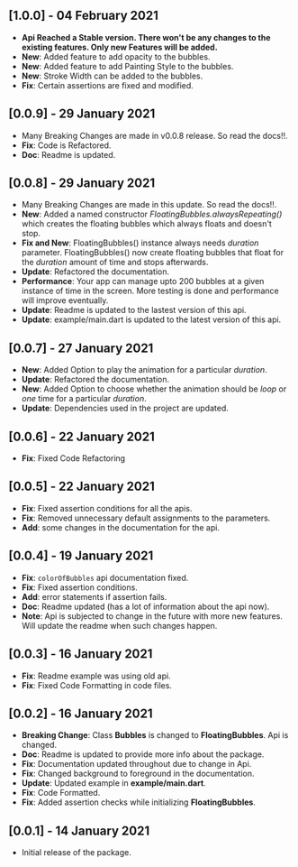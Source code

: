 ## [1.0.0] - 04 February 2021
* **Api Reached a Stable version. There won't be any changes to the existing features. Only new Features will be added.**
* **New**: Added feature to add opacity to the bubbles.
* **New**: Added feature to add Painting Style to the bubbles.
* **New**: Stroke Width can be added to the bubbles.
* **Fix**: Certain assertions are fixed and modified.

## [0.0.9] - 29 January 2021
* Many Breaking Changes are made in v0.0.8 release. So read the docs!!.
* **Fix**: Code is Refactored.
* **Doc**: Readme is updated.

## [0.0.8] - 29 January 2021
* Many Breaking Changes are made in this update. So read the docs!!.
* **New**: Added a named constructor *FloatingBubbles.alwaysRepeating()* which creates the floating bubbles which always floats and doesn't stop.
* **Fix and New**: FloatingBubbles() instance always needs *duration* parameter. FloatingBubbles() now create floating bubbles that float for the *duration* amount of time and stops afterwards.
* **Update**: Refactored the documentation.
* **Performance**: Your app can manage upto 200 bubbles at a given instance of time in the screen. More testing is done and performance will improve eventually.
* **Update**: Readme is updated to the lastest version of this api.
* **Update**: example/main.dart is updated to the latest version of this api.

## [0.0.7] - 27 January 2021

* **New**: Added Option to play the animation for a particular *duration*.
* **Update**: Refactored the documentation.
* **New**: Added Option to choose whether the animation should be *loop* or *one* time for a
particular *duration*.
* **Update**: Dependencies used in the project are updated.

## [0.0.6] - 22 January 2021

* **Fix**: Fixed Code Refactoring

## [0.0.5] - 22 January 2021

* **Fix**: Fixed assertion conditions for all the apis.
* **Fix**: Removed unnecessary default assignments to the parameters.
* **Add**: some changes in the documentation for the api.

## [0.0.4] - 19 January 2021

* **Fix**: `colorOfBubbles` api documentation fixed. 
* **Fix**: Fixed assertion conditions.
* **Add**: error statements if assertion fails.
* **Doc**: Readme updated (has a lot of information about the api now).
* **Note**: Api is subjected to change in the future with more new features. Will update the readme
when such changes happen.

## [0.0.3] - 16 January 2021

* **Fix**: Readme example was using old api.
* **Fix**: Fixed Code Formatting in code files.

## [0.0.2] - 16 January 2021

* **Breaking Change**: Class **Bubbles** is changed to **FloatingBubbles**. Api is changed.
* **Doc**: Readme is updated to provide more info about the package.
* **Fix**: Documentation updated throughout due to change in Api.
* **Fix**: Changed background to foreground in the documentation.
* **Update**: Updated example in **example/main.dart**.
* **Fix**: Code Formatted.
* **Fix**: Added assertion checks while initializing **FloatingBubbles**.

## [0.0.1] - 14 January 2021

* Initial release of the package.
